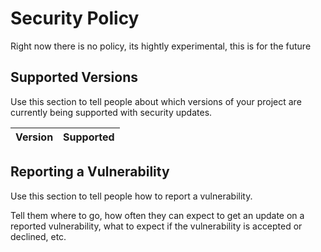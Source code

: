 # Security Policy
Right now there is no policy, its hightly experimental, this is for the future
## Supported Versions

Use this section to tell people about which versions of your project are
currently being supported with security updates.

| Version | Supported          |
| ------- | ------------------ |


## Reporting a Vulnerability

Use this section to tell people how to report a vulnerability.

Tell them where to go, how often they can expect to get an update on a
reported vulnerability, what to expect if the vulnerability is accepted or
declined, etc.
